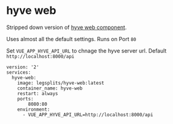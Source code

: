 # hyve web
Stripped down version of [hyve web component](https://github.com/mserajnik/hyve).

Uses almost all the default settings. Runs on Port `80`

Set `VUE_APP_HYVE_API_URL` to chnage the hyve server url. Default `http://localhost:8000/api`

```
version: '2'
services:
  hyve-web:
    image: legsplits/hyve-web:latest
    container_name: hyve-web
    restart: always
    ports:
        8080:80
    environment:
      - VUE_APP_HYVE_API_URL=http://localhost:8000/api
```